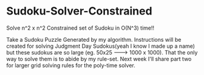 # Sudoku-Solver-Constrained
Solve n^2 x n^2 Constrained set of Sudoku in O(N^3) time!!


Take a Sudoku Puzzle Generated by my algorithm.
Instructions will be created for solving Judgment Day Sudokus(yeah I know I made up a name) but these sudokus are so large (eg. 50x25 ---> 1000 x 1000). That the only way to solve them is to abide by my rule-set. Next week I'll share part two for larger grid solving rules for the poly-time solver.


